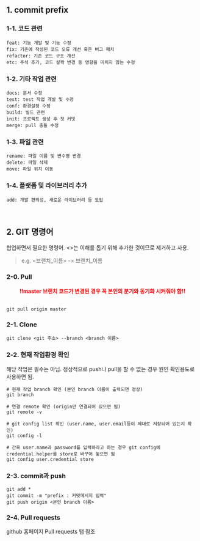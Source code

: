 ## 1. commit prefix

### 1-1. 코드 관련

```
feat: 기능 개발 및 기능 수정
fix: 기존에 작성된 코드 오류 개선 혹은 버그 패치
refactor: 기존 코드 구조 개선
etc: 주석 추가, 코드 살짝 변경 등 영향을 미치지 않는 수정
```

### 1-2. 기타 작업 관련

```
docs: 문서 수정 
test: test 작업 개발 및 수정
conf: 환경설정 수정
build: 빌드 관련
init: 프로젝트 생성 후 첫 커밋
merge: pull 충돌 수정
```

### 1-3. 파일 관련

```
rename: 파일 이름 및 변수명 변경
delete: 파일 삭제
move: 파일 위치 이동
```

### 1-4. 플랫폼 및 라이브러리 추가

```
add: 개발 편의성, 새로운 라이브러리 등 도입
```

<br>

## 2. GIT 명령어

협업하면서 필요한 명령어. <>는 이해를 돕기 위해 추가한 것이므로 제거하고 사용.

> e.g. <브랜치_이름> -> 브랜치_이름

### 2-0. Pull

<div align="center" style="color:red;">
    <strong>!!master 브랜치 코드가 변경된 경우 꼭 본인의 분기와 동기화 시켜줘야 함!!</strong>
</div>

<br>

```
git pull origin master
```

### 2-1. Clone

```
git clone <git 주소> --branch <branch 이름>
```

### 2-2. 현재 작업환경 확인

해당 작업은 필수는 아님. 정상적으로 push나 pull을 할 수 없는 경우 원인 확인용도로 사용하면 됨.

```
# 현재 작업 branch 확인 (본인 branch 이름이 출력되면 정상)
git branch

# 연결 remote 확인 (origin만 연결되어 있으면 됨)
git remote -v

# git config list 확인 (user.name, user.email등이 제대로 저장되어 있는지 확인)
git config -l

# 간혹 user.name과 password를 입력하라고 하는 경우 git config에 credential.helper를 store로 바꾸어 놓으면 됨
git config user.credential store
```

### 2-3. commit과 push

```
git add *
git commit -m "prefix : 커밋메시지 입력"
git push origin <본인 branch 이름>
```

### 2-4. Pull requests

github 홈페이지 Pull requests 탭 참조

